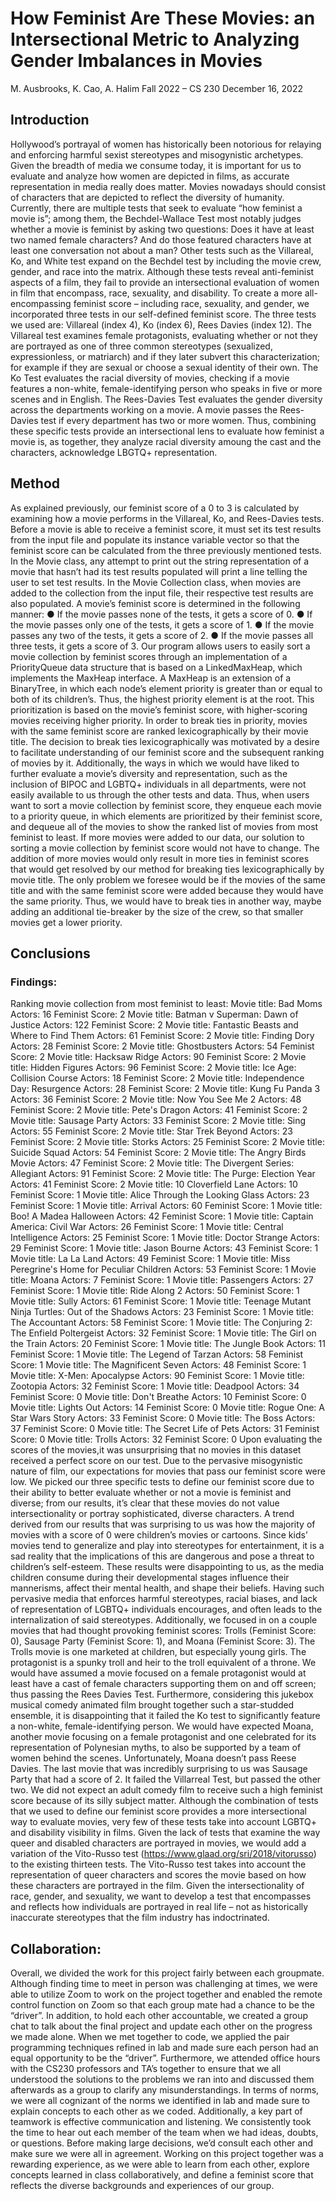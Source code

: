 # How Feminist Are These Movies: an Intersectional Metric to Analyzing Gender Imbalances in Movies
M. Ausbrooks, K. Cao, A. Halim
Fall 2022 – CS 230
December 16, 2022
## Introduction
Hollywood’s portrayal of women has historically been notorious for relaying and enforcing 
harmful sexist stereotypes and misogynistic archetypes. Given the breadth of media we consume today, it
is important for us to evaluate and analyze how women are depicted in films, as accurate representation in
media really does matter. Movies nowadays should consist of characters that are depicted to reflect the
diversity of humanity. Currently, there are multiple tests that seek to evaluate “how feminist a movie is”;
among them, the Bechdel-Wallace Test most notably judges whether a movie is feminist by asking two
questions: Does it have at least two named female characters? And do those featured characters have at
least one conversation not about a man? Other tests such as the Villareal, Ko, and White test expand on
the Bechdel test by including the movie crew, gender, and race into the matrix. Although these tests reveal
anti-feminist aspects of a film, they fail to provide an intersectional evaluation of women in film that
encompass, race, sexuality, and disability.
To create a more all-encompassing feminist score – including race, sexuality, and gender, we
incorporated three tests in our self-defined feminist score. The three tests we used are: Villareal (index 4),
Ko (index 6), Rees Davies (index 12). The Villareal test examines female protagonists, evaluating
whether or not they are portrayed as one of three common stereotypes (sexualized, expressionless, or
matriarch) and if they later subvert this characterization; for example if they are sexual or choose a sexual
identity of their own. The Ko Test evaluates the racial diversity of movies, checking if a movie features a
non-white, female-identifying person who speaks in five or more scenes and in English. The Rees-Davies
Test evaluates the gender diversity across the departments working on a movie. A movie passes the
Rees-Davies test if every department has two or more women. Thus, combining these specific tests
provide an intersectional lens to evaluate how feminist a movie is, as together, they analyze racial
diversity amoung the cast and the characters, acknowledge LBGTQ+ representation.
## Method
As explained previously, our feminist score of a 0 to 3 is calculated by examining how a movie
performs in the Villareal, Ko, and Rees-Davies tests. Before a movie is able to receive a feminist score, it
must set its test results from the input file and populate its instance variable vector so that the feminist
score can be calculated from the three previously mentioned tests. In the Movie class, any attempt to print
out the string representation of a movie that hasn’t had its test results populated will print a line telling the
user to set test results. In the Movie Collection class, when movies are added to the collection from the
input file, their respective test results are also populated. A movie’s feminist score is determined in the
following manner:
● If the movie passes none of the tests, it gets a score of 0.
● If the movie passes only one of the tests, it gets a score of 1.
● If the movie passes any two of the tests, it gets a score of 2.
● If the movie passes all three tests, it gets a score of 3.
Our program allows users to easily sort a movie collection by feminist scores through an
implementation of a PriorityQueue data structure that is based on a LinkedMaxHeap, which implements
the MaxHeap interface. A MaxHeap is an extension of a BinaryTree, in which each node’s element
priority is greater than or equal to both of its children’s. Thus, the highest priority element is at the root.
This prioritization is based on the movie’s feminist score, with higher-scoring movies receiving higher
priority. In order to break ties in priority, movies with the same feminist score are ranked
lexicographically by their movie title. The decision to break ties lexicographically was motivated by a
desire to facilitate understanding of our feminist score and the subsequent ranking of movies by it.
Additionally, the ways in which we would have liked to further evaluate a movie’s diversity and
representation, such as the inclusion of BIPOC and LGBTQ+ individuals in all departments, were not
easily available to us through the other tests and data.
Thus, when users want to sort a movie collection by feminist score, they enqueue each movie to a
priority queue, in which elements are prioritized by their feminist score, and dequeue all of the movies to
show the ranked list of movies from most feminist to least. If more movies were added to our data, our
solution to sorting a movie collection by feminist score would not have to change. The addition of more
movies would only result in more ties in feminist scores that would get resolved by our method for
breaking ties lexicographically by movie title. The only problem we foresee would be if the movies of the
same title and with the same feminist score were added because they would have the same priority. Thus,
we would have to break ties in another way, maybe adding an additional tie-breaker by the size of the
crew, so that smaller movies get a lower priority.
## Conclusions
### Findings:
Ranking movie collection from most feminist to least:
Movie title: Bad Moms Actors: 16 Feminist Score: 2
Movie title: Batman v Superman: Dawn of Justice Actors: 122 Feminist Score: 2
Movie title: Fantastic Beasts and Where to Find Them Actors: 61 Feminist Score: 2
Movie title: Finding Dory Actors: 28 Feminist Score: 2
Movie title: Ghostbusters Actors: 54 Feminist Score: 2
Movie title: Hacksaw Ridge Actors: 90 Feminist Score: 2
Movie title: Hidden Figures Actors: 96 Feminist Score: 2
Movie title: Ice Age: Collision Course Actors: 18 Feminist Score: 2
Movie title: Independence Day: Resurgence Actors: 28 Feminist Score: 2
Movie title: Kung Fu Panda 3 Actors: 36 Feminist Score: 2
Movie title: Now You See Me 2 Actors: 48 Feminist Score: 2
Movie title: Pete's Dragon Actors: 41 Feminist Score: 2
Movie title: Sausage Party Actors: 33 Feminist Score: 2
Movie title: Sing Actors: 55 Feminist Score: 2
Movie title: Star Trek Beyond Actors: 23 Feminist Score: 2
Movie title: Storks Actors: 25 Feminist Score: 2
Movie title: Suicide Squad Actors: 54 Feminist Score: 2
Movie title: The Angry Birds Movie Actors: 47 Feminist Score: 2
Movie title: The Divergent Series: Allegiant Actors: 91 Feminist Score: 2
Movie title: The Purge: Election Year Actors: 41 Feminist Score: 2
Movie title: 10 Cloverfield Lane Actors: 10 Feminist Score: 1
Movie title: Alice Through the Looking Glass Actors: 23 Feminist Score: 1
Movie title: Arrival Actors: 60 Feminist Score: 1
Movie title: Boo! A Madea Halloween Actors: 42 Feminist Score: 1
Movie title: Captain America: Civil War Actors: 26 Feminist Score: 1
Movie title: Central Intelligence Actors: 25 Feminist Score: 1
Movie title: Doctor Strange Actors: 29 Feminist Score: 1
Movie title: Jason Bourne Actors: 43 Feminist Score: 1
Movie title: La La Land Actors: 49 Feminist Score: 1
Movie title: Miss Peregrine's Home for Peculiar Children Actors: 53 Feminist Score: 1
Movie title: Moana Actors: 7 Feminist Score: 1
Movie title: Passengers Actors: 27 Feminist Score: 1
Movie title: Ride Along 2 Actors: 50 Feminist Score: 1
Movie title: Sully Actors: 61 Feminist Score: 1
Movie title: Teenage Mutant Ninja Turtles: Out of the Shadows Actors: 23 Feminist Score: 1
Movie title: The Accountant Actors: 58 Feminist Score: 1
Movie title: The Conjuring 2: The Enfield Poltergeist Actors: 32 Feminist Score: 1
Movie title: The Girl on the Train Actors: 20 Feminist Score: 1
Movie title: The Jungle Book Actors: 11 Feminist Score: 1
Movie title: The Legend of Tarzan Actors: 58 Feminist Score: 1
Movie title: The Magnificent Seven Actors: 48 Feminist Score: 1
Movie title: X-Men: Apocalypse Actors: 90 Feminist Score: 1
Movie title: Zootopia Actors: 32 Feminist Score: 1
Movie title: Deadpool Actors: 34 Feminist Score: 0
Movie title: Don't Breathe Actors: 10 Feminist Score: 0
Movie title: Lights Out Actors: 14 Feminist Score: 0
Movie title: Rogue One: A Star Wars Story Actors: 33 Feminist Score: 0
Movie title: The Boss Actors: 37 Feminist Score: 0
Movie title: The Secret Life of Pets Actors: 31 Feminist Score: 0
Movie title: Trolls Actors: 32 Feminist Score: 0
Upon evaluating the scores of the movies,it was unsurprising that no movies in this dataset
received a perfect score on our test. Due to the pervasive misogynistic nature of film, our expectations for
movies that pass our feminist score were low. We picked our three specific tests to define our feminist
score due to their ability to better evaluate whether or not a movie is feminist and diverse; from our
results, it’s clear that these movies do not value intersectionality or portray sophisticated, diverse
characters. A trend derived from our results that was surprising to us was how the majority of movies with
a score of 0 were children’s movies or cartoons. Since kids’ movies tend to generalize and play into
stereotypes for entertainment, it is a sad reality that the implications of this are dangerous and pose a
threat to children’s self-esteem. These results were disappointing to us, as the media children consume
during their developmental stages influence their mannerisms, affect their mental health, and shape their
beliefs. Having such pervasive media that enforces harmful stereotypes, racial biases, and lack of
representation of LGBTQ+ individuals encourages, and often leads to the internalization of said
stereotypes.
Additionally, we focused in on a couple movies that had thought provoking feminist scores: Trolls
(Feminist Score: 0), Sausage Party (Feminist Score: 1), and Moana (Feminist Score: 3). The Trolls movie
is one marketed at children, but especially young girls. The protagonist is a spunky troll and heir to the
troll equivalent of a throne. We would have assumed a movie focused on a female protagonist would at
least have a cast of female characters supporting them on and off screen; thus passing the Rees Davies
Test. Furthermore, considering this jukebox musical comedy animated film brought together such a
star-studded ensemble, it is disappointing that it failed the Ko test to significantly feature a non-white,
female-identifying person. We would have expected Moana, another movie focusing on a female
protagonist and one celebrated for its representation of Polynesian myths, to also be supported by a team
of women behind the scenes. Unfortunately, Moana doesn’t pass Reese Davies. The last movie that was
incredibly surprising to us was Sausage Party that had a score of 2. It failed the Villarreal Test, but passed
the other two. We did not expect an adult comedy film to receive such a high feminist score because of its
silly subject matter.
Although the combination of tests that we used to define our feminist score provides a more
intersectional way to evaluate movies, very few of these tests take into account LGBTQ+ and disability
visibility in films. Given the lack of tests that examine the way queer and disabled characters are
portrayed in movies, we would add a variation of the Vito-Russo test
(https://www.glaad.org/sri/2018/vitorusso) to the existing thirteen tests.
The Vito-Russo test takes into account the representation of queer characters and scores the
movie based on how these characters are portrayed in the film. Given the intersectionality of race, gender,
and sexuality, we want to develop a test that encompasses and reflects how individuals are portrayed in
real life – not as historically inaccurate stereotypes that the film industry has indoctrinated.
## Collaboration:
Overall, we divided the work for this project fairly between each groupmate. Although finding
time to meet in person was challenging at times, we were able to utilize Zoom to work on the project
together and enabled the remote control function on Zoom so that each group mate had a chance to be the
“driver”. In addition, to hold each other accountable, we created a group chat to talk about the final
project and update each other on the progress we made alone. When we met together to code, we applied
the pair programming techniques refined in lab and made sure each person had an equal opportunity to be
the “driver”. Furthermore, we attended office hours with the CS230 professors and TA’s together to
ensure that we all understood the solutions to the problems we ran into and discussed them afterwards as a
group to clarify any misunderstandings. In terms of norms, we were all cognizant of the norms we
identified in lab and made sure to explain concepts to each other as we coded. Additionally, a key part of
teamwork is effective communication and listening. We consistently took the time to hear out each
member of the team when we had ideas, doubts, or questions. Before making large decisions, we’d
consult each other and make sure we were all in agreement. Working on this project together was a
rewarding experience, as we were able to learn from each other, explore concepts learned in class
collaboratively, and define a feminist score that reflects the diverse backgrounds and experiences of our
group.
